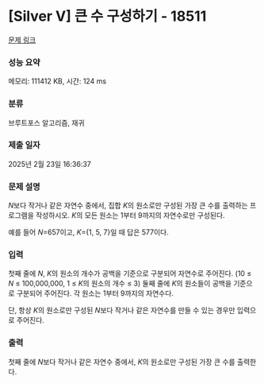 # [Silver V] 큰 수 구성하기 - 18511 

[문제 링크](https://www.acmicpc.net/problem/18511) 

### 성능 요약

메모리: 111412 KB, 시간: 124 ms

### 분류

브루트포스 알고리즘, 재귀

### 제출 일자

2025년 2월 23일 16:36:37

### 문제 설명

<p><em>N</em>보다 작거나 같은 자연수 중에서, 집합 <em>K</em>의 원소로만 구성된 가장 큰 수를 출력하는 프로그램을 작성하시오. <em>K</em>의 모든 원소는 1부터 9까지의 자연수로만 구성된다.</p>

<p>예를 들어 <em>N</em>=657이고, <em>K</em>={1, 5, 7}일 때 답은 577이다.</p>

### 입력 

 <p>첫째 줄에 <em>N</em>, <em>K</em>의 원소의 개수가 공백을 기준으로 구분되어 자연수로 주어진다. (10 ≤ <em>N </em>≤ 100,000,000, 1 ≤ <em>K</em>의 원소의 개수 ≤ 3) 둘째 줄에 <em>K</em>의 원소들이 공백을 기준으로 구분되어 주어진다. 각 원소는 1부터 9까지의 자연수다.</p>

<p>단, 항상 <em>K</em>의 원소로만 구성된 <em>N</em>보다 작거나 같은 자연수를 만들 수 있는 경우만 입력으로 주어진다.</p>

### 출력 

 <p>첫째 줄에 <em>N</em>보다 작거나 같은 자연수 중에서, <em>K</em>의 원소로만 구성된 가장 큰 수를 출력한다.</p>

